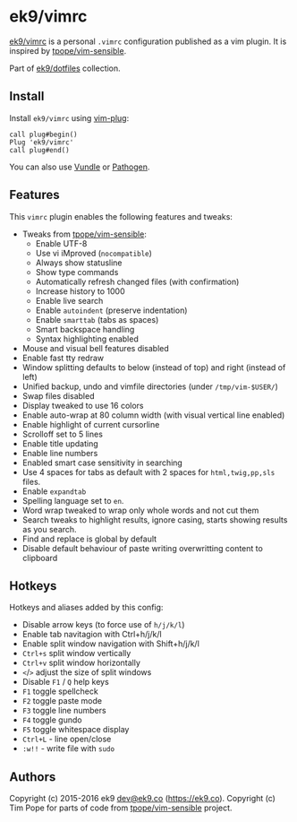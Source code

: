 ek9/vimrc
=========

[ek9/vimrc][0] is a personal `.vimrc` configuration published as a vim plugin.
It is inspired by [tpope/vim-sensible][1].

Part of [ek9/dotfiles][10] collection.

## Install

Install `ek9/vimrc` using [vim-plug][2]:

```vim
call plug#begin()
Plug 'ek9/vimrc'
call plug#end()
```

You can also use [Vundle][3] or [Pathogen][4].

## Features

This `vimrc` plugin enables the following features and tweaks:

- Tweaks from [tpope/vim-sensible][1]:
    - Enable UTF-8
    - Use vi iMproved (`nocompatible`)
    - Always show statusline
    - Show type commands
    - Automatically refresh changed files (with confirmation)
    - Increase history to 1000
    - Enable live search
    - Enable `autoindent` (preserve indentation)
    - Enable `smarttab` (tabs as spaces)
    - Smart backspace handling
    - Syntax highlighting enabled
- Mouse and visual bell features disabled
- Enable fast tty redraw
- Window splitting defaults to below (instead of top) and right (instead of left)
- Unified backup, undo and vimfile directories (under `/tmp/vim-$USER/`)
- Swap files disabled
- Display tweaked to use 16 colors
- Enable auto-wrap at 80 column width (with visual vertical line enabled)
- Enable highlight of current cursorline
- Scrolloff set to 5 lines
- Enable title updating
- Enable line numbers
- Enabled smart case sensitivity in searching
- Use 4 spaces for tabs as default with 2 spaces for `html,twig,pp,sls` files.
- Enable `expandtab`
- Spelling language set to `en`.
- Word wrap tweaked to wrap only whole words and not cut them
- Search tweaks to highlight results, ignore casing, starts showing results as
  you search.
- Find and replace is global by default
- Disable default behaviour of paste writing overwritting content to clipboard


## Hotkeys

Hotkeys and aliases added by this config:

- Disable arrow keys (to force use of `h/j/k/l`)
- Enable tab navitagion with Ctrl+h/j/k/l
- Enable split window navigation with Shift+h/j/k/l
- `Ctrl+s` split window vertically
- `Ctrl+v` split window horizontally
- `<`/`>` adjust the size of split windows
- Disable `F1` / `Q` help keys
- `F1` toggle spellcheck
- `F2` toggle paste mode
- `F3` toggle line numbers
- `F4` toggle gundo
- `F5` toggle whitespace display
- `Ctrl+L` - line open/close
- `:w!!` - write file with `sudo`

## Authors

Copyright (c) 2015-2016 ek9 <dev@ek9.co> (https://ek9.co). Copyright (c) Tim
Pope for parts of code from [tpope/vim-sensible][1] project.

[0]: https://github.com/ek9/vimrc
[1]: https://github.com/tpope/vim-sensible
[2]: https://github.com/junegunn/vim-plug
[3]: https://github.com/VundleVim/Vundle.vim
[4]: https://github.com/tpope/vim-pathogen
[10]: https://github.com/ek9/dotfiles
